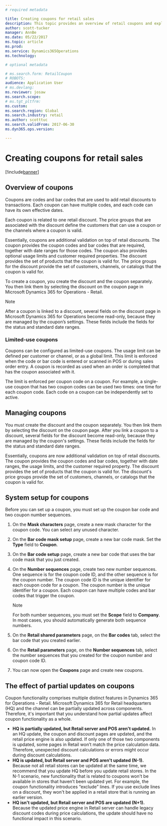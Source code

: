 ```yaml
---
# required metadata

title: Creating coupons for retail sales
description: This topic provides an overview of retail coupons and explains how to set them up.
author: scott-tucker
manager: AnnBe
ms.date: 05/22/2017
ms.topic: article
ms.prod: 
ms.service: Dynamics365Operations
ms.technology: 

# optional metadata

# ms.search.form: RetailCoupon
# ROBOTS: 
audience: Application User
# ms.devlang: 
ms.reviewer: josaw
ms.search.scope:
# ms.tgt_pltfrm: 
ms.custom: 
ms.search.region: Global
ms.search.industry: retail
ms.author: scotttuc
ms.search.validFrom: 2017-06-30
ms.dyn365.ops.version: 

---
```


# Creating coupons for retail sales

[!include[banner](includes/banner.md)]

## Overview of coupons

Coupons are codes and bar codes that are used to add retail discounts to transactions. Each coupon can have multiple codes, and each code can have its own effective dates. 

Each coupon is related to one retail discount. The price groups that are associated with the discount define the customers that can use a coupon or the channels where a coupon is valid. 

Essentially, coupons are additional validation on top of retail discounts. The coupon provides the coupon codes and bar codes that are required, together with date ranges for those codes. The coupon also provides optional usage limits and customer required properties. The discount provides the set of products that the coupon is valid for. The price groups for the discount provide the set of customers, channels, or catalogs that the coupon is valid for.

To create a coupon, you create the discount and the coupon separately. You then link them by selecting the discount on the coupon page in Microsoft Dynamics 365 for Operations - Retail. 

> [!NOTE]
> After a coupon is linked to a discount, several fields on the discount page in Microsoft Dynamics 365 for Operations become read-only, because they are managed by the coupon’s settings. These fields include the fields for the status and standard date ranges.

### Limited-use coupons

Coupons can be configured as limited-use coupons. The usage limit can be defined per customer or channel, or as a global limit. This limit is enforced when the code or bar code is entered or scanned in POS or during sales order entry. A coupon is recorded as used when an order is completed that has the coupon associated with it.

The limit is enforced per coupon code on a coupon. For example, a single-use coupon that has two coupon codes can be used two times: one time for each coupon code. Each code on a coupon can be independently set to active.

## Managing coupons

You must create the discount and the coupon separately. You then link them by selecting the discount on the coupon page. After you link a coupon to a discount, several fields for the discount become read-only, because they are managed by the coupon's settings. These fields include the fields for the status and standard date ranges.  

Essentially, coupons are now additional validation on top of retail discounts. The coupon provides the coupon codes and bar codes, together with date ranges, the usage limits, and the customer required property. The discount provides the set of products that the coupon is valid for. The discount's price groups provide the set of customers, channels, or catalogs that the coupon is valid for.

## System setup for coupons 

Before you can set up a coupon, you must set up the coupon bar code and two coupon number sequences. 

1.  On the **Mask characters** page, create a new mask character for the coupon code. You can select any unused character.
2.	On the **Bar code mask setup** page, create a new bar code mask. Set the **Type** field to **Coupon**.
3.	On the **Bar code setup** page, create a new bar code that uses the bar code mask that you just created.
4.	On the **Number sequences** page, create two new number sequences. One sequence is for the coupon code ID, and the other sequence is for the coupon number. The coupon code ID is the unique identifier for each coupon code for a coupon. The coupon number is the unique identifier for a coupon. Each coupon can have multiple codes and bar codes that trigger the coupon.

    > [!NOTE]
    > For both number sequences, you must set the **Scope** field to **Company**. In most cases, you should automatically generate both sequence numbers.

5.	On the **Retail shared parameters** page, on the **Bar codes** tab, select the bar code that you created earlier.
6.	On the **Retail parameters** page, on the **Number sequences** tab, select the number sequences that you created for the coupon number and coupon code ID.
7.	You can now open the **Coupons** page and create new coupons.

## The effect of partial updates on coupons

Coupon functionality comprises multiple distinct features in Dynamics 365 for Operations - Retail. Microsoft Dynamics 365 for Retail headquarters (HQ) and the channel can be partially updated across components. Therefore, it's important that you understand how partial updates affect coupon functionality as a whole.

- **HQ is partially updated, but Retail server and POS aren't updated.** In an HQ update, the coupon and discount pages are updated, and the retail price engine is also updated. If only one of those two components is updated, some pages in Retail won’t match the price calculation data. Therefore, unexpected discount calculations or errors might occur during discount calculations.
- **HQ is updated, but Retail server and POS aren't updated (N-1).** Because not all retail stores can be updated at the same time, we recommend that you update HQ before you update retail stores. In the N-1 scenario, new functionality that is related to coupons won't be available in stores that haven’t been updated yet. For example, the coupon functionality introduces “exclude” lines. If you use exclude lines on a discount, they won't be applied in a retail store that is running an earlier version.
- **HQ isn't updated, but Retail server and POS are updated (N+1).** Because the updated price engine in Retail server can handle legacy discount codes during price calculations, the update should have no functional impact in this scenario.
